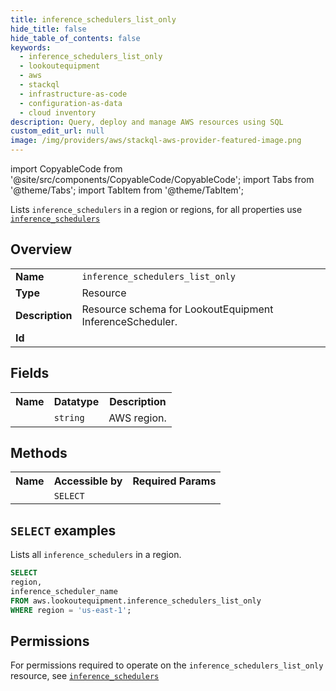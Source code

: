 ```yaml
---
title: inference_schedulers_list_only
hide_title: false
hide_table_of_contents: false
keywords:
  - inference_schedulers_list_only
  - lookoutequipment
  - aws
  - stackql
  - infrastructure-as-code
  - configuration-as-data
  - cloud inventory
description: Query, deploy and manage AWS resources using SQL
custom_edit_url: null
image: /img/providers/aws/stackql-aws-provider-featured-image.png
---
```


import CopyableCode from '@site/src/components/CopyableCode/CopyableCode';
import Tabs from '@theme/Tabs';
import TabItem from '@theme/TabItem';

Lists <code>inference_schedulers</code> in a region or regions, for all properties use <a href="/providers/aws/serviceName/inference_schedulers/"><code>inference_schedulers</code></a>

## Overview
<table><tbody>
<tr><td><b>Name</b></td><td><code>inference_schedulers_list_only</code></td></tr>
<tr><td><b>Type</b></td><td>Resource</td></tr>
<tr><td><b>Description</b></td><td>Resource schema for LookoutEquipment InferenceScheduler.</td></tr>
<tr><td><b>Id</b></td><td><CopyableCode code="aws.lookoutequipment.inference_schedulers_list_only" /></td></tr>
</tbody></table>

## Fields
<table><tbody><tr><th>Name</th><th>Datatype</th><th>Description</th></tr><tr><td><CopyableCode code="region" /></td><td><code>string</code></td><td>AWS region.</td></tr>
</tbody></table>

## Methods

<table><tbody>
  <tr>
    <th>Name</th>
    <th>Accessible by</th>
    <th>Required Params</th>
  </tr>
  <tr>
    <td><CopyableCode code="list_resources" /></td>
    <td><code>SELECT</code></td>
    <td><CopyableCode code="region" /></td>
  </tr>
</tbody></table>

## `SELECT` examples
Lists all <code>inference_schedulers</code> in a region.
```sql
SELECT
region,
inference_scheduler_name
FROM aws.lookoutequipment.inference_schedulers_list_only
WHERE region = 'us-east-1';
```


## Permissions

For permissions required to operate on the <code>inference_schedulers_list_only</code> resource, see <a href="/providers/aws/lookoutequipment/inference_schedulers/#permissions"><code>inference_schedulers</code></a>

